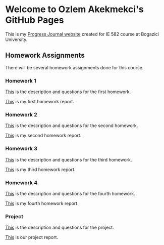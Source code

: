 
# Welcome to Ozlem Akekmekci's GitHub Pages

This is my [Progress Journal website](https://bu-ie-582.github.io/fall21-OzlemAkekmekci/) created for IE 582 course at Bogazici University.

## Homework Assignments

There will be several homework assignments done for this course.

### Homework 1

[This](HW1/IE582_Fall21_Homework1.pdf) is the description and questions for the first homework.

[This](HW1/OzlemAkekmekci_IE582_HW1.html) is my first homework report.

### Homework 2

[This](HW2/IE582_Fall21_Homework2.pdf) is the description and questions for the second homework.

[This](HW2/Ozlem_Akekmekci_IE582_HW2.html) is my second homework report.

### Homework 3

[This](HW3/IE582_Fall21_Homework3.pdf) is the description and questions for the third homework.

[This](HW3/Ozlem-Akekmekci_IE582_HW3.html) is my third homework report.

### Homework 4

[This](HW4/IE582_Fall21_Homework4.pdf) is the description and questions for the fourth homework.

[This](HW4/OzlemAkekmekci_IE582_HW4) is my fourth homework report.

### Project

[This](Project/IE582_Fall21_Project.pdf) is the description and questions for the project.

[This](Project/Group_8_Project_Report.pdf) is our project report. 